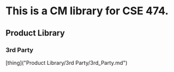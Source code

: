 # This is a CM library for CSE 474.

## Product Library

### 3rd Party

[thing]("Product Library/3rd Party/3rd_Party.md")
